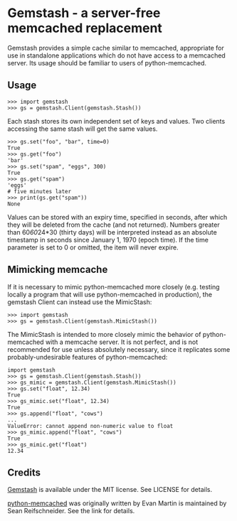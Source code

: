 # Gemstash - a server-free memcached replacement

Gemstash provides a simple cache similar to memcached, appropriate for use in
standalone applications which do not have access to a memcached server. Its
usage should be familiar to users of python-memcached.

## Usage

```
>>> import gemstash
>>> gs = gemstash.Client(gemstash.Stash())
```

Each stash stores its own independent set of keys and values. Two clients
accessing the same stash will get the same values.

```
>>> gs.set("foo", "bar", time=0)
True
>>> gs.get("foo")
'bar'
>>> gs.set("spam", "eggs", 300)
True
>>> gs.get("spam")
'eggs'
# five minutes later
>>> print(gs.get("spam"))
None
```

Values can be stored with an expiry time, specified in seconds, after which they
will be deleted from the cache (and not returned). Numbers greater than
60*60*24*30 (thirty days) will be interpreted instead as an absolute timestamp
in seconds since January 1, 1970 (epoch time). If the time parameter is set to
0 or omitted, the item will never expire.

## Mimicking memcache

If it is necessary to mimic python-memcached more closely (e.g. testing locally
a program that will use python-memcached in production), the gemstash Client can
instead use the MimicStash:

```
>>> import gemstash
>>> gs = gemstash.Client(gemstash.MimicStash())
```

The MimicStash is intended to more closely mimic the behavior of
python-memcached with a memcache server. It is not perfect, and is not
recommended for use unless absolutely necessary, since it replicates some
probably-undesirable features of python-memcached:

```
import gemstash
>>> gs = gemstash.Client(gemstash.Stash())
>>> gs_mimic = gemstash.Client(gemstash.MimicStash())
>>> gs.set("float", 12.34)
True
>>> gs_mimic.set("float", 12.34)
True
>>> gs.append("float", "cows")
...
ValueError: cannot append non-numeric value to float
>>> gs_mimic.append("float", "cows")
True
>>> gs_mimic.get("float")
12.34
```

## Credits

[Gemstash](https://github.com/sopoforic/gemstash) is available under the MIT
license. See LICENSE for details.

[python-memcached](https://github.com/linsomniac/python-memcached) was
originally written by Evan Martin is maintained by Sean Reifschneider. See the
link for details.
